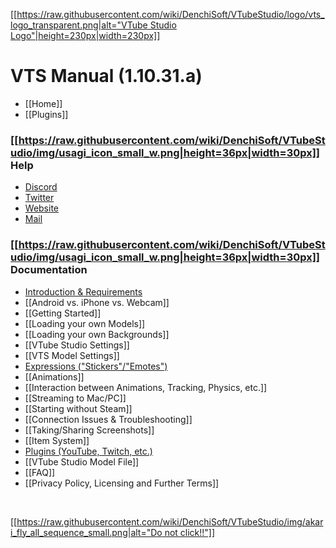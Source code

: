 [[[https://raw.githubusercontent.com/wiki/DenchiSoft/VTubeStudio/logo/vts_logo_transparent.png|alt="VTube Studio Logo"|height=230px|width=230px]]](https://github.com/DenchiSoft/VTubeStudio/wiki)

VTS Manual (1.10.31.a)
=====================
- [[Home]]
- [[Plugins]]

### [[https://raw.githubusercontent.com/wiki/DenchiSoft/VTubeStudio/img/usagi_icon_small_w.png|height=36px|width=30px]] Help 
- [Discord](https://discord.gg/VTubeStudio)
- [Twitter](https://twitter.com/VTubeStudio)
- [Website](https://denchisoft.com)
- [Mail](mailto:denchi@denchisoft.com)

### [[https://raw.githubusercontent.com/wiki/DenchiSoft/VTubeStudio/img/usagi_icon_small_w.png|height=36px|width=30px]] Documentation
* [Introduction & Requirements](https://github.com/DenchiSoft/VTubeStudio/wiki/Introduction-&-Requirements)
* [[Android vs. iPhone vs. Webcam]]
* [[Getting Started]]
* [[Loading your own Models]]
* [[Loading your own Backgrounds]]
* [[VTube Studio Settings]]
* [[VTS Model Settings]]
* [Expressions ("Stickers"/"Emotes")](https://github.com/DenchiSoft/VTubeStudio/wiki/Expressions-(a.k.a.-Stickers-or-Emotes))
* [[Animations]]
* [[Interaction between Animations, Tracking, Physics, etc.]]
* [[Streaming to Mac/PC]]
* [[Starting without Steam]]
* [[Connection Issues & Troubleshooting]]
* [[Taking/Sharing Screenshots]]
* [[Item System]]
* [Plugins (YouTube, Twitch, etc.)](https://github.com/DenchiSoft/VTubeStudio/wiki/Plugins)
* [[VTube Studio Model File]]
* [[FAQ]]
* [[Privacy Policy, Licensing and Further Terms]]

<br/>

[[[https://raw.githubusercontent.com/wiki/DenchiSoft/VTubeStudio/img/akari_fly_all_sequence_small.png|alt="Do not click!!"]]](https://github.com/DenchiSoft/VTubeStudio/wiki/_Secret-Page)
